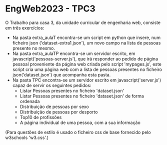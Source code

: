 # EngWeb2023 - TPC3

O Trabalho para casa 3, da unidade curricular de engenharia web, consiste em três exercícios:
- Na pasta extra_aulaT encontra-se um script em python que insere, num ficheiro json ('dataset-extra1.json'), um novo campo na lista de pessoas presente no mesmo.
- Na pasta extra_aulaTP encontra-se um servidor escrito, em javascript('pessoas-server.js'), que irá responder ao pedido de página pessoal proveniente da página web criada pelo script 'mypages.js', este script cria uma página web com a lista de pessoas presentes no ficheiro json('dataset.json') que acompanha esta pasta. 
- Na pasta TPC encontra-se um servidor escrito em javascript('server.js') capaz de servir os seguintes pedidos:
    - Listar Pessoas presentes no ficheiro 'dataset.json'
    - Listar Pessoas presentes no ficheiro 'dataset.json' de forma ordenada
    - Distribuição de pessoas por sexo
    - Distribuição de pessoas por desporto
    - Top10 de profissões
    - A página individual de uma pessoa, com a sua informação

(Para questões de estilo é usado o ficheiro css de base fornecido pelo w3schools 'w3.css'.)